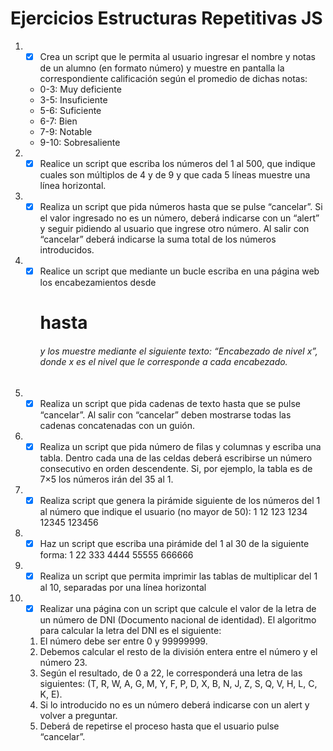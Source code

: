 # Ejercicios Estructuras Repetitivas JS

1. - [x] Crea un script que le permita al usuario ingresar el nombre y notas de un alumno (en formato número) y muestre en pantalla la correspondiente calificación según el promedio de dichas notas:
    * 0-3: Muy deficiente
    * 3-5: Insuficiente
    * 5-6: Suficiente
    * 6-7: Bien
    * 7-9: Notable
    * 9-10: Sobresaliente

2. - [x] Realice un script que escriba los números del 1 al 500, que indique cuales son múltiplos de 4 y de 9 y que cada 5 líneas muestre una línea horizontal.

3. - [x] Realiza un script que pida números hasta que se pulse “cancelar”. Si el valor ingresado no es un número, deberá indicarse con un “alert” y seguir pidiendo al usuario que ingrese otro número. Al salir con “cancelar” deberá indicarse la suma total de los números introducidos.

4. - [x] Realice un script que mediante un bucle escriba en una página web los encabezamientos desde <H1> hasta <H6> y los muestre mediante el siguiente texto: “Encabezado de nivel x”, donde x es el nivel que le corresponde a cada encabezado.

5. - [x] Realiza un script que pida cadenas de texto hasta que se pulse “cancelar”. Al salir con “cancelar” deben mostrarse todas las cadenas concatenadas con un guión.

6. - [x] Realiza un script que pida número de filas y columnas y escriba una tabla. Dentro cada una de las celdas deberá escribirse un número consecutivo en orden descendente. Si, por ejemplo, la tabla es de 7×5 los números irán del 35 al 1.

7. - [x] Realiza script que genera la pirámide siguiente de los números del 1 al número que indique el usuario (no mayor de 50):
1
12
123
1234
12345
123456

8. - [x] Haz un script que escriba una pirámide del 1 al 30 de la siguiente forma:
1
22
333
4444
55555
666666

9. - [x] Realiza un script que permita imprimir las tablas de multiplicar del 1 al 10, separadas por una línea horizontal

10. - [x] Realizar una página con un script que calcule el valor de la letra de un número de DNI (Documento nacional de identidad). El algoritmo para calcular la letra del DNI es el siguiente:
    1. El número debe ser entre 0 y 99999999.
    2. Debemos calcular el resto de la división entera entre el número y el número 23.
    3. Según el resultado, de 0 a 22, le corresponderá una letra de las siguientes: (T, R, W, A, G, M, Y, F, P, D, X, B, N, J, Z, S, Q, V, H, L, C, K, E).
    4. Si lo introducido no es un número deberá indicarse con un alert y volver a preguntar.
    5. Deberá de repetirse el proceso hasta que el usuario pulse “cancelar”.